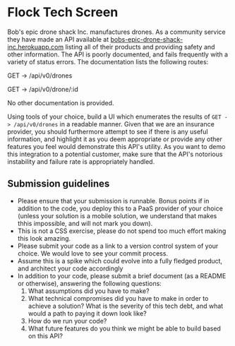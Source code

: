 # Flock Tech Screen
Bob's epic drone shack Inc. manufactures drones. As a community service they have made an API available at
[bobs-epic-drone-shack-inc.herokuapp.com](bobs-epic-drone-shack-inc.herokuapp.com) listing all of their products and providing safety and other information. The API is poorly documented, and fails frequently with a variety of status errors. The documentation lists the following routes:

GET -> /api/v0/drones

GET -> /api/v0/drone/:id

No other documentation is provided.

Using tools of your choice, build a UI which enumerates the results of `GET -> /api/v0/drones` in a readable manner. Given that we are an insurance provider, you should furthermore attempt to see if there is any useful information, and highlight it as you deem appropriate or provide any other features you feel would demonstrate this API's utility. As you want to demo this integration to a potential customer, make sure that the API's notorious instability and failure rate is appropriately handled.

## Submission guidelines
- Please ensure that your submission is runnable. Bonus points if in addition to the code, you deploy this to a PaaS provider of your choice (unless your solution is a mobile solution, we understand that makes thhis impossible, and will not mark you down).
- This is not a CSS exercise, please do not spend too much effort making this look amazing.
- Please submit your code as a link to a version control system of your choice. We would love to see your commit process.
- Assume this is a spike which could evolve into a fully fledged product, and architect your code accordingly
- In addition to your code, please submit a brief document (as a README or otherwise), answering the following questions:
  1) What assumptions did you have to make?
  2) What technical compromises did you have to make in order to achieve a solution? What is the severity of this tech debt, and what would a path to paying it down look like?
  3) How do we run your code?
  4) What future features do you think we might be able to build based on this API?
